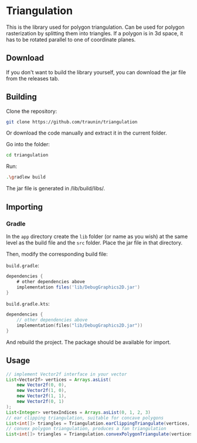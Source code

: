 # Triangulation

This is the library used for polygon triangulation. Can be used for polygon rasterization by splitting them into triangles. If a polygon is in 3d space, it has to be rotated parallel to one of coordinate planes.

## Download

If you don't want to build the library yourself, you can download the jar file from the releases tab.

## Building

Clone the repository:

```sh
git clone https://github.com/traunin/triangulation
```

Or download the code manually and extract it in the current folder.

Go into the folder:

```sh
cd triangulation
```

Run:

```sh
.\gradlew build
```

The jar file is generated in /lib/build/libs/.


## Importing

### Gradle

In the `app` directory create the `lib` folder (or name as you wish) at the same level as the build file and the `src` folder. Place the jar file in that directory.

Then, modify the corresponding build file:

`build.gradle`:

```groovy
dependencies {
    # other dependencies above
    implementation files('lib/DebugGraphics2D.jar')
}
```

`build.gradle.kts`:

```kts
dependencies {
    // other dependencies above
    implementation(files("lib/DebugGraphics2D.jar"))
}
```

And rebuild the project. The package should be available for import.

## Usage

```java
// implement Vector2f interface in your vector
List<Vector2f> vertices = Arrays.asList(
    new Vector2f(0, 0),
    new Vector2f(1, 0),
    new Vector2f(1, 1),
    new Vector2f(0, 1)
);
List<Integer> vertexIndices = Arrays.asList(0, 1, 2, 3)
// ear clipping triangulation, suitable for concave polygons
List<int[]> triangles = Triangulation.earClippingTriangulate(vertices, vertexIndices)
// convex polygon triangulation, produces a fan triangulation
List<int[]> triangles = Triangulation.convexPolygonTriangulate(vertices, vertexIndices)
```
